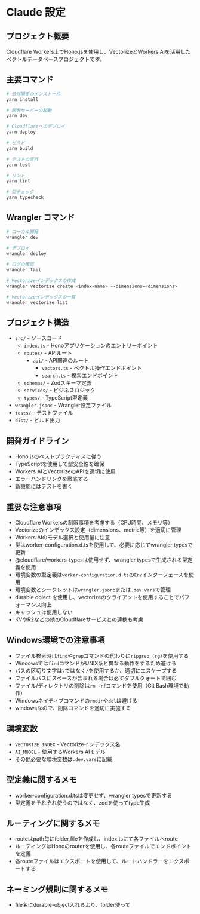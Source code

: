 # Claude 設定

## プロジェクト概要
Cloudflare Workers上でHono.jsを使用し、VectorizeとWorkers AIを活用したベクトルデータベースプロジェクトです。

## 主要コマンド
```bash
# 依存関係のインストール
yarn install

# 開発サーバーの起動
yarn dev

# Cloudflareへのデプロイ
yarn deploy

# ビルド
yarn build

# テストの実行
yarn test

# リント
yarn lint

# 型チェック
yarn typecheck
```

## Wrangler コマンド
```bash
# ローカル開発
wrangler dev

# デプロイ
wrangler deploy

# ログの確認
wrangler tail

# Vectorizeインデックスの作成
wrangler vectorize create <index-name> --dimensions=<dimensions>

# Vectorizeインデックスの一覧
wrangler vectorize list
```

## プロジェクト構造
- `src/` - ソースコード
  - `index.ts` - Honoアプリケーションのエントリーポイント
  - `routes/` - APIルート
    - `api/` - API関連のルート
      - `vectors.ts` - ベクトル操作エンドポイント
      - `search.ts` - 検索エンドポイント
  - `schemas/` - Zodスキーマ定義
  - `services/` - ビジネスロジック
  - `types/` - TypeScript型定義
- `wrangler.jsonc` - Wrangler設定ファイル
- `tests/` - テストファイル
- `dist/` - ビルド出力

## 開発ガイドライン
- Hono.jsのベストプラクティスに従う
- TypeScriptを使用して型安全性を確保
- Workers AIとVectorizeのAPIを適切に使用
- エラーハンドリングを徹底する
- 新機能にはテストを書く

## 重要な注意事項
- Cloudflare Workersの制限事項を考慮する（CPU時間、メモリ等）
- Vectorizeのインデックス設定（dimensions、metric等）を適切に管理
- Workers AIのモデル選択と使用量に注意
- 型はworker-configuration.d.tsを使用して、必要に応じてwrangler typesで更新
- @cloudflare/workers-typesは使用せず、wrangler typesで生成される型定義を使用
- 環境変数の型定義は`worker-configuration.d.ts`の`Env`インターフェースを使用
- 環境変数とシークレットは`wrangler.jsonc`または`.dev.vars`で管理
- durable object を使用し、vectorizeのクライアントを使用することでパフォーマンス向上
- キャッシュは使用しない
- KVやR2などの他のCloudflareサービスとの連携も考慮

## Windows環境での注意事項
- ファイル検索時は`find`や`grep`コマンドの代わりに`ripgrep (rg)`を使用する
- Windowsでは`find`コマンドがUNIX系と異なる動作をするため避ける
- パスの区切り文字は`\`ではなく`/`を使用するか、適切にエスケープする
- ファイルパスにスペースが含まれる場合は必ずダブルクォートで囲む
- ファイル/ディレクトリの削除は`rm -rf`コマンドを使用（Git Bash環境で動作）
- Windowsネイティブコマンドの`rmdir`や`del`は避ける
- windowsなので、削除コマンドを適切に実施する

## 環境変数
- `VECTORIZE_INDEX` - Vectorizeインデックス名
- `AI_MODEL` - 使用するWorkers AIモデル
- その他必要な環境変数は`.dev.vars`に記載

## 型定義に関するメモ
- worker-configuration.d.tsは変更せず、wrangler typesで更新する
- 型定義をそれぞれ使うのではなく、zodを使ってtype生成

## ルーティングに関するメモ
- routeはpath毎にfolder,fileを作成し、index.tsにて各ファイルへroute
- ルーティングはHonoのrouterを使用し、各routeファイルでエンドポイントを定義
- 各routeファイルはエクスポートを使用して、ルートハンドラーをエクスポートする

## ネーミング規則に関するメモ
- file名にdurable-object入れるより、folder使って